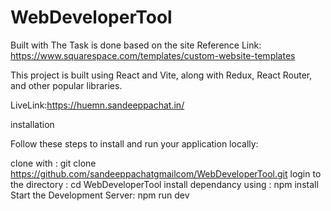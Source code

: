 # WebDeveloperTool
Built with 
The Task is done based on the site 
Reference Link: https://www.squarespace.com/templates/custom-website-templates


This project is built using 
React and Vite, 
along with Redux, React Router, and other popular libraries. 

LiveLink:https://huemn.sandeeppachat.in/

installation 

Follow these steps to install and run your application locally:

clone with : git clone https://github.com/sandeeppachatgmailcom/WebDeveloperTool.git
login to the directory : cd WebDeveloperTool
install dependancy using : npm install
Start the Development Server: npm run dev 
